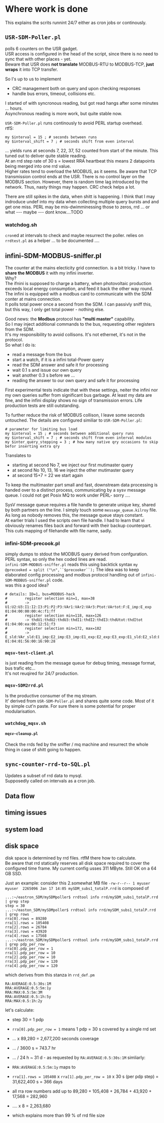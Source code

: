 # Where work is done

This explains the scrits runnint 24/7 either as cron jobs or continously.

## `USR-SDM-Poller.pl`
polls 6 counters on the USR gadget.  
USR access is configured in the head of the script, since there is no need to sync that with other places - yet.   
Beware that USR does **not translate** MODBUS-RTU to MODBUS-TCP, **just wraps** it into TCP transfer.  

So I's up to us to implement
* CRC management both on query and upon checking responses
* handle bus errors, timeout, collisions etc.

I started of with syncronous reading, but got read hangs after some minutes ... hours.  
Asynchronous reading is more work, but quite stable now.  

`USR-SDM-Poller.pl` runs continously to avoid PERL startup overhead.  
rtfS:
```
my $interval = 15 ; # seconds between runs
my $interval_shift = 7 ; # seconds shift from even interval
```
... yields runs at seconds 7, 22, 37, 52 counted from start of the minute. 
This tuned out to deliver quite stable reading.  
At an rrd step rate of 30 s = lowest RRA heartbeat this means 2 datapoints being merged into one rrd value.  
Higher rates tend to overload the MODBUS, as it seems. Be aware that TCP transmission control ends at the USR. There is no control layer on the MODBUS section. However, there is random time lag introduced by the network. Thus, nasty things may happen. CRC check helps a lot.  

There are still spikes in the data, when shitt is happening. I think that I may indroduce undef into my data when collecting multiple query bursts and and get one miss. PERL may be mis-dwimminessing those to zeros, rrd ... or what --- maybe --- dont know....TODO



### watchdog.sh

`cron`ed at intervals to check and maybe resurrect the poller.
relies on `rrdtest.pl` as a helper ... to be documented ....


## infini-SDM-MODBUS-sniffer.pl
The counter at the mains electicity grid connection. is a bit tricky. I have to **share the MODBUS** it with my infini inverter.  
Why?  
The ifnini is supposed to charge a battery, when photovoltaic production exceeds local energy consumption, and feed it back the other way round.
The infini is equipped with a modbus card to communicate with the SDM conter at mains connection.  
It polls total power once a second from the SDM. I can passivly sniff this, but this way, I only get total power - nothing else.  
  
Good news: the **Modbus** protocol has **"multi master"** capability.  
So I may inject additional commands to the bus, requesting other registers from the SDM.  
It's my responsibility to avoid collisons. It's not ethernet, it's not in the protocol.  
So what I do is:  
* read a message from the bus
* start a watch, if it is a infini total-Power query
* read the SDM answer and safe it for processing
* wait 0.1 s and issue our own query
* wait another 0.3 s before we ...
* reading the answer to our own query and safe it for processing

First experimental tests indicate that with these settings, neiter the infini nor my own queries suffer from significant bus garbage. At least my data are fine, and the infini display shows no sign of transmission errors. Life production tests are still outstanding.  

To further reduce the risk of MODBUS collison, I leave some seconds untouched. The details are configured similiar to  `USR-SDM-Poller.pl`:
```
# parameter for limiting bus load
my $interval = 15 ; # seconds between additional query runs
my $interval_shift = 7 ; # seconds shift from even interval modulos
my $inter_query_stepping = 3 ; # how many native qry occasions to skip befor inserting extra qry
```
Translates to
* starting at second No 7, we inject our first mutimaster query
* at second No 10, 13, 16 we inject the other mutimaster query
* at second 15+7 = 22 we start again

To keep the multimaster part small and fast, downstream data processing is handed over to a distinct process, communicating by a sysv message queue.
I could not get Posix MQ to work under PERL- sorry ....  
  
SysV message queue requires a file handle to generate unique key, shared by both partners on the line. I simply touch some `message_queue.kilroy` file. As long as nobody removes this, the message queue stays constant.  
At earlier trials I used the scripts own file handle. I had to learn that vi obviously renames files back and forward with their backup counterpart. This cuts mapping of filehandle with file name, sadly.




### infini-SDM-precook.pl

simply dumps to stdout the MODBUS query derived from confguration.  
PERL syntax, so only the hex coded lines are read.  
`infini-SDM-MODBUS-sniffer.pl` reads this using backtick syntax `my @precooked = split ("\n",``$precooker``);`
The idea was to keep elaborated config processing and modbus protocol handling out of `infini-SDM-MODBUS-sniffer.pl` code.  
was this a good idea?  
```
# details: ID=1, bus=MODBUS-hack 
#        register selection min=1, max=38 
#        -> U1:U2:U3:I1:I2:I3:P1:P2:P3:VAr1:VAr2:VAr3:Ptot:VArtot:F:E_imp:E_exp
01:04:00:00:00:4c:f1:ff
#        register selection min=118, max=126 
#        -> thdU1:thdU2:thdU3:thdI1:thdI2:thdI3:thdUtot:thdItot
01:04:00:ea:00:12:51:f3
#        register selection min=172, max=182 
#        -> E_sld:VAr_sld:E1_imp:E2_imp:E3_imp:E1_exp:E2_exp:E3_exp:E1_sld:E2_sld:E3_sld
01:04:01:56:00:16:90:28
```

### `mqsv-test-client.pl`

is just reading from the message queue for debug timing, message format, bus trafic etc...  
It's not reuqired for 24/7 production.


### `mqsv-SDM2rrd.pl`  
Is the productive consumer of the mq stream.  
It' derived from `USR-SDM-Poller.pl` and shares quite some code. Most of it by simple cut'n paste. For sure there is some potential for proper modularisation.


### `watchdog_mqsv.sh`
#### `mqsv-cleanup.pl`

Check the rrds fed by the sniffer / mq machine and resurrect the whole thing in case of shitt going to happen.


## `sync-counter-rrd-to-SQL.pl`
Updates a subset of rrd data to mysql.  
Supposedly called on intervals as a cron job.  


## Data flow

## timing issues

## system load

## disk space

disk space is determined by rrd files. rtfM there how to calculate.  
Be aware that rrd statically reserves all disk space required to cover the configured time frame.
My current config usses 311 MByte. Still OK on a 64 GB SSD.  

Just an example: consider this 2.somewhat MB file 
`-rw-r--r-- 1 myuser myuser  2265096 Jan 17 14:05 mySDM_subs1_totalP.rrd`
is composed of
```
...:~/eastron_SDM/mySDMpoller$ rrdtool info rrd/mySDM_subs1_totalP.rrd | grep step
step = 30
...:~/easton_SDM/mySDMpoller$ rrdtool info rrd/mySDM_subs1_totalP.rrd | grep rows
rra[0].rows = 89280
rra[1].rows = 105408
rra[2].rows = 26784
rra[3].rows = 43920
rra[4].rows = 17568
...:~/eastron_SDM/mySDMpoller$ rrdtool info rrd/mySDM_subs1_totalP.rrd | grep pdp_per_row
rra[0].pdp_per_row = 1
rra[1].pdp_per_row = 10
rra[2].pdp_per_row = 10
rra[3].pdp_per_row = 120
rra[4].pdp_per_row = 120
```
which derives from this stanza in `rrd_def.pm`
```
RA:AVERAGE:0.5:30s:1M
RRA:AVERAGE:0.5:5m:1y
RRA:MAX:0.5:5m:3M
RRA:AVERAGE:0.5:1h:5y
RRA:MAX:0.5:1h:2y
```
let's calculate: 
* step 30 = 1 pdp
* `rra[0].pdp_per_row = 1` means 1 pdp = 30 s covered by a single rrd set
* ... x 89,280 = 2,677,200 seconds coverage
* ... / 3600 s = 743.7 hr
* ... / 24 h ~ 31 d - as requested by `RA:AVERAGE:0.5:30s:1M`
simliarly: 
* `RRA:AVERAGE:0.5:5m:1y` maps to
* `rra[1].rows = 105408` x `rra[1].pdp_per_row = 10` x 30 s (per pdp step) = 31,622,400 s = 366 days

* all rra row numbers add up to 89,280 + 105,408 + 26,784 + 43,920 + 17,568 = 282,960
* .... x 8 = 2,263,680 
* which explains more than 99 % of rrd file size


